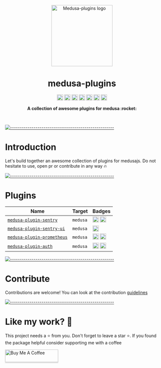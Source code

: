 <p align="center" style="margin-top: 4rem">
  <img src="https://raw.githubusercontent.com/adrien2p/medusa-plugins/assets/assets/medusa-plugins-logo.png" alt="Medusa-plugins logo" width="200" height="auto" />
</p>
<h1 align="center">medusa-plugins</h1>

<p align="center">
<a href="https://github.com/adrien2p/medusa-plugins/graphs/contributors"><img alt="Contributors" src="https://img.shields.io/github/contributors/adrien2p/medusa-plugins.svg" height="20"/></a>
<a href="https://github.com/adrien2p/awesome-medusajs"><img alt="Awesome medusajs" src="https://awesome.re/badge.svg" height="20"/></a>
<a href="https://discord.gg/xpCwq3Kfn8"><img alt="Discord" src="https://img.shields.io/badge/chat-on%20discord-7289DA.svg" height="20"/></a>
<a href="https://github.com/adrien2p/medusa-plugins/commits/main"><img alt="Activity" src="https://img.shields.io/github/commit-activity/m/adrien2p/medusa-plugins?style=flat" height="20"/></a>
<a href="https://github.com/adrien2p/medusa-plugins/issues"><img alt="Issues" src="https://img.shields.io/github/issues/adrien2p/medusa-plugins?style=flat" height="20"/></a>
<a href="https://github.com/adrien2p/medusa-plugins/blob/main/LICENSE"><img alt="Licence" src="https://img.shields.io/github/license/adrien2p/medusa-plugins?style=flat" height="20"/></a>
<a href="https://github.com/adrien2p/medusa-plugins/blob/main/CONTRIBUTING.md"><img alt="Contributing" src="https://img.shields.io/badge/PRs-welcome-brightgreen.svg?style=flat" height="20"/></a>
	</p>

<p align="center">
  <b>A collection of awesome plugins for medusa :rocket:</b></br>
</p>

<br />

[![-----------------------------------------------------](https://raw.githubusercontent.com/andreasbm/readme/master/assets/lines/cloudy.png)](#introduction)

# Introduction

Let's build together an awesome collection of plugins for medusajs. Do not hesitate to use, open pr or contribute in any way :fire:

[![-----------------------------------------------------](https://raw.githubusercontent.com/andreasbm/readme/master/assets/lines/cloudy.png)](#plugins)

# Plugins

| Name                                                                                                                 | Target        | Badges                                                                                                                                                                                                                                                                                                                                                                                                                               |
|----------------------------------------------------------------------------------------------------------------------|---------------|--------------------------------------------------------------------------------------------------------------------------------------------------------------------------------------------------------------------------------------------------------------------------------------------------------------------------------------------------------------------------------------------------------------------------------------|
| [`medusa-plugin-sentry`](https://github.com/adrien2p/medusa-plugins/tree/main/packages/medusa-plugin-sentry)         | `medusa`      | <a href="https://www.npmjs.com/package/medusa-plugin-sentry"><img alt="NPM Version" src="https://img.shields.io/npm/v/medusa-plugin-sentry.svg" height="20"/></a> <a href="https://github.com/adrien2p/medusa-plugins/actions/workflows/medusa-plugin-sentry.yml/"><img alt="Tests pipeline" src="https://github.com/adrien2p/medusa-plugins/actions/workflows/medusa-plugin-sentry.yml/badge.svg" height="20"/></a>                 |
| [`medusa-plugin-sentry-ui`](https://github.com/adrien2p/medusa-plugins/tree/main/packages/medusa-plugin-sentry-ui)   | `medusa`      | <a href="https://www.npmjs.com/package/medusa-plugin-sentry-ui"><img alt="NPM Version" src="https://img.shields.io/npm/v/medusa-plugin-sentry-ui.svg" height="20"/></a>                                                                                                                                                                                                                                                              |
| [`medusa-plugin-prometheus`](https://github.com/adrien2p/medusa-plugins/tree/main/packages/medusa-plugin-prometheus) | `medusa`      | <a href="https://www.npmjs.com/package/medusa-plugin-prometheus"><img alt="NPM Version" src="https://img.shields.io/npm/v/medusa-plugin-prometheus.svg" height="20"/></a> <a href="https://github.com/adrien2p/medusa-plugins/actions/workflows/medusa-plugin-prometheus.yml/"><img alt="Tests pipeline" src="https://github.com/adrien2p/medusa-plugins/actions/workflows/medusa-plugin-prometheus.yml/badge.svg" height="20"/></a> |
| [`medusa-plugin-auth`](https://github.com/adrien2p/medusa-plugins/tree/main/packages/medusa-plugin-auth)             | `medusa`      | <a href="https://www.npmjs.com/package/medusa-plugin-auth"><img alt="NPM Version" src="https://img.shields.io/npm/v/medusa-plugin-auth.svg" height="20"/></a> <a href="https://github.com/adrien2p/medusa-plugins/actions/workflows/medusa-plugin-auth.yml/"><img alt="Tests pipeline" src="https://github.com/adrien2p/medusa-plugins/actions/workflows/medusa-plugin-auth.yml/badge.svg" height="20"/></a>                   |

[![-----------------------------------------------------](https://raw.githubusercontent.com/andreasbm/readme/master/assets/lines/cloudy.png)](#contribute)

# Contribute

Contributions are welcome! You can look at the contribution [guidelines](./CONTRIBUTING.md)

[![-----------------------------------------------------](https://raw.githubusercontent.com/andreasbm/readme/master/assets/lines/cloudy.png)](#like-my-work-heartbeat)

# Like my work? :heartbeat:

This project needs a :star: from you. Don't forget to leave a star :star:.
If you found the package helpful consider supporting me with a coffee

<a href="https://www.buymeacoffee.com/adriendeperetti" target="_blank"><img src="https://www.buymeacoffee.com/assets/img/custom_images/orange_img.png" alt="Buy Me A Coffee" style="height: 41px !important;width: 174px !important;box-shadow: 0px 3px 2px 0px rgba(190, 190, 190, 0.5) !important;-webkit-box-shadow: 0px 3px 2px 0px rgba(190, 190, 190, 0.5) !important;" ></a>